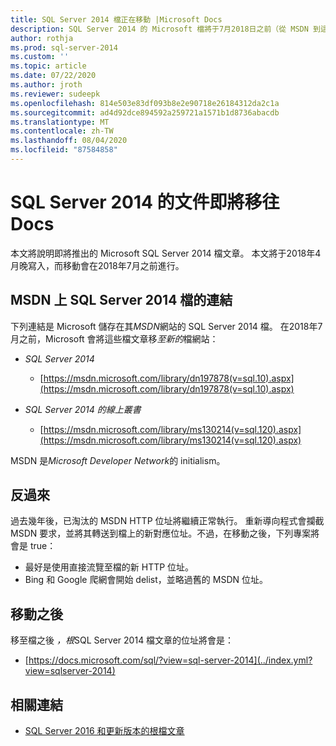 ```yaml
---
title: SQL Server 2014 檔正在移動 |Microsoft Docs
description: SQL Server 2014 的 Microsoft 檔將于7月2018日之前（從 MSDN 到這裡）移至這裡。
author: rothja
ms.prod: sql-server-2014
ms.custom: ''
ms.topic: article
ms.date: 07/22/2020
ms.author: jroth
ms.reviewer: sudeepk
ms.openlocfilehash: 814e503e83df093b8e2e90718e26184312da2c1a
ms.sourcegitcommit: ad4d92dce894592a259721a1571b1d8736abacdb
ms.translationtype: MT
ms.contentlocale: zh-TW
ms.lasthandoff: 08/04/2020
ms.locfileid: "87584858"
---
```

# <a name="documentation-for-sql-server-2014-is-moving-to-docs"></a>SQL Server 2014 的文件即將移往 Docs

本文將說明即將推出的 Microsoft SQL Server 2014 檔文章。 本文將于2018年4月晚寫入，而移動會在2018年7月之前進行。

## <a name="links-to-sql-server-2014-documentation-on-msdn"></a>MSDN 上 SQL Server 2014 檔的連結

下列連結是 Microsoft 儲存在其*MSDN*網站的 SQL Server 2014 檔。 在2018年7月之前，Microsoft 會將這些檔文章移*至新的*檔網站：

- *SQL Server 2014*
    - [https://msdn.microsoft.com/library/dn197878(v=sql.10).aspx](https://msdn.microsoft.com/library/dn197878(v=sql.10).aspx)

- *SQL Server 2014 的線上叢書*
    - [https://msdn.microsoft.com/library/ms130214(v=sql.120).aspx](https://msdn.microsoft.com/library/ms130214(v=sql.120).aspx)

MSDN 是*Microsoft Developer Network*的 initialism。


## <a name="redirectors"></a>反過來

過去幾年後，已淘汰的 MSDN HTTP 位址將繼續正常執行。 重新導向程式會攔截 MSDN 要求，並將其轉送到檔上的新對應位址。不過，在移動之後，下列專案將會是 true：

- 最好是使用直接流覽至檔的新 HTTP 位址。
- Bing 和 Google 爬網會開始 delist，並略過舊的 MSDN 位址。


## <a name="after-the-move"></a>移動之後

移至檔之後 *，根*SQL Server 2014 檔文章的位址將會是：

- [https://docs.microsoft.com/sql/?view=sql-server-2014](../index.yml?view=sqlserver-2014)


## <a name="related-links"></a>相關連結

- [SQL Server 2016 和更新版本的根檔文章](https://docs.microsoft.com/sql/?view=sql-server-2016)

